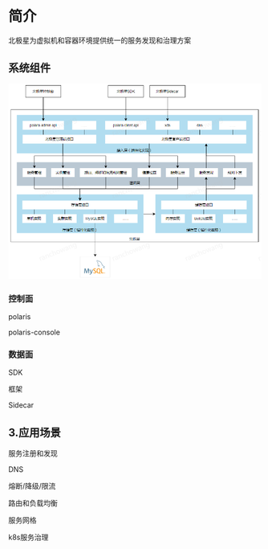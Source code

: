 # 简介

北极星为虚拟机和容器环境提供统一的服务发现和治理方案


## 系统组件

![系统组件](北极星是什么-简介-系统组件.png)


### 控制面

polaris

polaris-console

### 数据面

SDK

框架

Sidecar

## 3.应用场景

服务注册和发现

DNS

熔断/降级/限流

路由和负载均衡

服务网格

k8s服务治理
